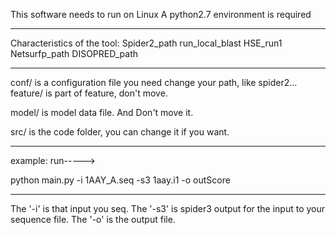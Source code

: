 This software needs to run on Linux
A python2.7 environment is required
******************************************************
Characteristics of the tool:
Spider2_path
	run_local_blast
	HSE_run1
Netsurfp_path
DISOPRED_path


******************************************************
conf/  is a configuration file
	you need change your path, like spider2...
feature/ is part of feature, don't move.

model/ is model data file. And Don't move it.

src/ is the code folder,  you can change it if you want.


******************************************************
example:
run----->

python main.py -i 1AAY_A.seq -s3 1aay.i1 -o outScore

_________________________________________________
The '-i' is that input you seq.
The '-s3' is spider3 output for the input to your sequence file.
The '-o' is the output file.